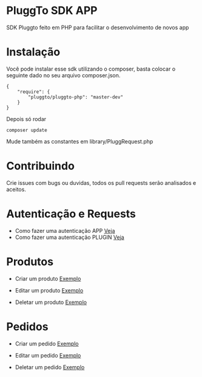 # PluggTo SDK APP

SDK Pluggto feito em PHP para facilitar o desenvolvimento de novos app

# Instalação

Você pode instalar esse sdk utilizando o composer, basta colocar o seguinte dado no seu arquivo composer.json.

```
{
    "require": {
        "pluggto/pluggto-php": "master-dev"
    }
}
```

Depois só rodar 

```composer update```

Mude também as constantes em library/PluggRequest.php

# Contribuindo

Crie issues com bugs ou duvidas, todos os pull requests serão analisados e aceitos.

# Autenticação e Requests

 - Como fazer uma autenticação APP [Veja](https://bitbucket.org/pluggto/pluggto-php/src/master/docs/autenticacao.md?at=master&fileviewer=file-view-default#add)
 - Como fazer uma autenticação PLUGIN [Veja](https://bitbucket.org/pluggto/pluggto-php/src/master/docs/autenticacao.md?at=master&fileviewer=file-view-default#add)

# Produtos
 
 - Criar um produto [Exemplo](https://bitbucket.org/pluggto/pluggto-php/src/master/docs/produtos.md?at=master&fileviewer=file-view-default#add)

 - Editar um produto [Exemplo](https://bitbucket.org/pluggto/pluggto-php/src/master/docs/produtos.md?at=master&fileviewer=file-view-default#edit)

 - Deletar um produto [Exemplo](https://bitbucket.org/pluggto/pluggto-php/src/master/docs/produtos.md?at=master&fileviewer=file-view-default#delete)

# Pedidos
 
 - Criar um pedido [Exemplo](https://bitbucket.org/pluggto/pluggto-php/src/master/docs/pedidos.md?at=master&fileviewer=file-view-default#add)

 - Editar um pedido [Exemplo](https://bitbucket.org/pluggto/pluggto-php/src/master/docs/pedidos.md?at=master&fileviewer=file-view-default#edit)

 - Deletar um pedido [Exemplo](https://bitbucket.org/pluggto/pluggto-php/src/master/docs/pedidos.md?at=master&fileviewer=file-view-default#delete)

